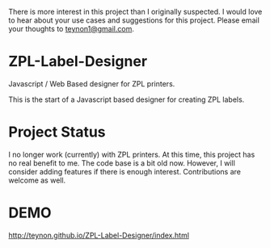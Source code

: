 There is more interest in this project than I originally suspected. I would love to hear about your use cases and suggestions for this project. Please email your thoughts to teynon1@gmail.com.

# ZPL-Label-Designer
Javascript / Web Based designer for ZPL printers.

This is the start of a Javascript based designer for creating ZPL labels.

# Project Status
I no longer work (currently) with ZPL printers. At this time, this project has no real benefit to me. The code base is a bit old now. However, I will consider adding features if there is enough interest. Contributions are welcome as well.

# DEMO
http://teynon.github.io/ZPL-Label-Designer/index.html
